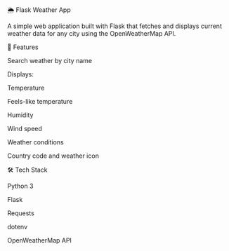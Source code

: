 🌦️ Flask Weather App

A simple web application built with Flask that fetches and displays current weather data for any city using the OpenWeatherMap API.

🚀 Features

Search weather by city name

Displays:

Temperature

Feels-like temperature

Humidity

Wind speed

Weather conditions

Country code and weather icon

🛠️ Tech Stack

Python 3

Flask

Requests

dotenv

OpenWeatherMap API

